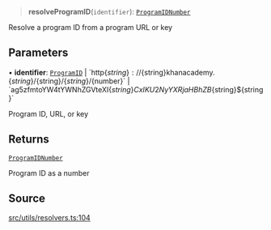 > **resolveProgramID**(`identifier`): [`ProgramIDNumber`](api%5Ctype-aliases%5CProgramIDNumber.md)

Resolve a program ID from a program URL or key

## Parameters

• **identifier**: [`ProgramID`](api%5Ctype-aliases%5CProgramID.md) \| \`http$\{string\}://$\{string\}khanacademy.$\{string\}/$\{string\}/$\{string\}/$\{number\}\` \| \`ag5zfmtoYW4tYWNhZGVteXI$\{string\}CxIKU2NyYXRjaHBhZB$\{string\}$\{string\}\`

Program ID, URL, or key

## Returns

[`ProgramIDNumber`](api%5Ctype-aliases%5CProgramIDNumber.md)

Program ID as a number

## Source

[src/utils/resolvers.ts:104](https://github.com/bhavjitChauhan/khan-api/blob/214cc6672777162cd3ec638a3ad3a22f7fe37e04/src/utils/resolvers.ts#L104)
